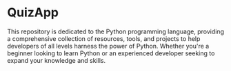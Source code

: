 # QuizApp
This repository is dedicated to the Python programming language, providing a comprehensive collection of resources, tools, and projects to help developers of all levels harness the power of Python. Whether you're a beginner looking to learn Python or an experienced developer seeking to expand your knowledge and skills.
